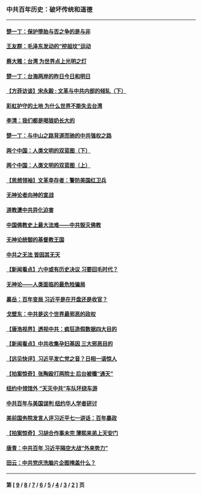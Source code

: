 ### 中共百年历史：破坏传统和道德
---
#### [楚一丁：保护堕胎与否之争的是与非](../../pages/nf1176114/n13815642.md?11090430) 
#### [王友群：毛泽东发动的“挖祖坟”运动](../../pages/nf1176114/n13723639.md?11090430) 
#### [蔡大雅：台湾 为世界点上光明之灯](../../pages/nf1176114/n13531530.md?11090430) 
#### [楚一丁：台海两岸的昨日今日和明日](../../pages/nf1176114/n13531468.md?11090430) 
#### [【方菲访谈】宋永毅 : 文革与中共内部的倾轧（下）](../../pages/nf1176114/n13486836.md?11090430) 
#### [彩虹护守的土地 为什么世界不能失去台湾](../../pages/nf1176114/n13476849.md?11090430) 
#### [李清：我们都是喝狼奶长大的](../../pages/nf1176114/n13471478.md?11090430) 
#### [楚一丁：与中山之路背道而驰的中共强权之路](../../pages/nf1176114/n13437270.md?11090430) 
#### [两个中国：人类文明的双蓝图（下）](../../pages/nf1176114/n13423132.md?11090430) 
#### [两个中国：人类文明的双蓝图（上）](../../pages/nf1176114/n13422687.md?11090430) 
#### [【思想领袖】文革幸存者：警防美国红卫兵](../../pages/nf1176114/n13339289.md?11090430) 
#### [无神论者向神的宣战](../../pages/nf1176114/n13281535.md?11090430) 
#### [道教遭中共异化迫害](../../pages/nf1176114/n13281463.md?11090430) 
#### [中国佛教史上最大法难——中共毁灭佛教](../../pages/nf1176114/n13281397.md?11090430) 
#### [无神论统御的基督教王国](../../pages/nf1176114/n13281280.md?11090430) 
#### [中共之无法 皆因其无天](../../pages/nf1176114/n13281088.md?11090430) 
#### [【新闻看点】六中或有历史决议 习要回毛时代？](../../pages/nf1176114/n13222895.md?11090430) 
#### [无神论——人类面临的最危险骗局](../../pages/nf1176114/n13196137.md?11090430) 
#### [慕岳：百年变局 习近平是在开盘还是收官？](../../pages/nf1176114/n13206516.md?11090430) 
#### [戈壁东：中共是这个世界最邪恶的政权](../../pages/nf1176114/n13085641.md?11090430) 
#### [【唐浩视界】透视中共：疯狂造假数据四大目的](../../pages/nf1176114/n13080590.md?11090430) 
#### [【新闻看点】中共收集孕妇基因 三大邪恶目的](../../pages/nf1176114/n13077182.md?11090430) 
#### [【远见快评】习近平发亡党之音？日相一语惊人](../../pages/nf1176114/n13074809.md?11090430) 
#### [【拍案惊奇】张陶殴打两院士 后台被曝“通天”](../../pages/nf1176114/n13070496.md?11090430) 
#### [纽约中领馆外 “天灭中共”车队环绕车游](../../pages/nf1176114/n13070693.md?11090430) 
#### [中共百年与美国误判 纽约华人学者研讨](../../pages/nf1176114/n13067969.md?11090430) 
#### [美前国务院发言人评习近平七一讲话：百年暴政](../../pages/nf1176114/n13066986.md?11090430) 
#### [【拍案惊奇】习胡合作事未完 薄熙来弟上天安门](../../pages/nf1176114/n13065867.md?11090430) 
#### [唐青：中共百年 习近平隔空大战“外来势力”](../../pages/nf1176114/n13065976.md?11090430) 
#### [田云：中共党庆洗脑片企图掩盖什么？](../../pages/nf1176114/n13064395.md?11090430) 

---
#### 第 [ [9](./9.md?11090430) / [8](./8.md?11090430) / [7](./7.md?11090430) / [6](./6.md?11090430) / [5](./5.md?11090430) / [4](./4.md?11090430) / [3](./3.md?11090430) / [2](./2.md?11090430) ] 页
